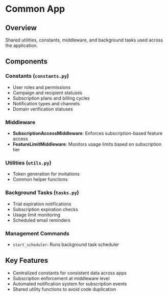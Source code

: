 # Common App

## Overview
Shared utilities, constants, middleware, and background tasks used across the application.

## Components

### Constants (`constants.py`)
- User roles and permissions
- Campaign and recipient statuses
- Subscription plans and billing cycles
- Notification types and channels
- Domain verification statuses

### Middleware
- **SubscriptionAccessMiddleware**: Enforces subscription-based feature access
- **FeatureLimitMiddleware**: Monitors usage limits based on subscription tier

### Utilities (`utils.py`)
- Token generation for invitations
- Common helper functions

### Background Tasks (`tasks.py`)
- Trial expiration notifications
- Subscription expiration checks
- Usage limit monitoring
- Scheduled email reminders

### Management Commands
- `start_scheduler`: Runs background task scheduler

## Key Features
- Centralized constants for consistent data across apps
- Subscription enforcement at middleware level
- Automated notification system for subscription events
- Shared utility functions to avoid code duplication
